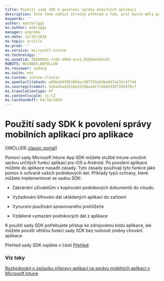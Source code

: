 ```yaml
---
title: Použití sady SDK k povolení správy mobilních aplikací
description: Toto téma nabízí stručný přehled o tom, proč byste měli používat Intune App SDK.
keywords: ''
author: mattbriggs
ms.author: mabriggs
manager: angrobe
ms.date: 12/19/2016
ms.topic: article
ms.prod: ''
ms.service: microsoft-intune
ms.technology: ''
ms.assetid: 26b00081-7c05-4969-ace1-0585e44d5cd2
ROBOTS: NOINDEX,NOFOLLOW
ms.reviewer: oydang
ms.suite: ems
ms.custom: intune-classic
ms.openlocfilehash: ed6bdddf063d64ec907755e64be047a231c47f44
ms.sourcegitcommit: 5eba4bad151be32346aedc7cbb0333d71934f8cf
ms.translationtype: HT
ms.contentlocale: cs-CZ
ms.lasthandoff: 04/16/2018
---
```

# <a name="use-the-sdk-to-enable-apps-for-mobile-application-management"></a>Použití sady SDK k povolení správy mobilních aplikací pro aplikace

[!INCLUDE [classic-portal](../includes/classic-portal.md)]

Pomocí sady Microsoft Intune App SDK můžete službě Intune umožnit správu určitých funkcí aplikací pro iOS a Android. Po povolení aplikace můžete do aplikace nasadit zásady. Tyto zásady používají tyto funkce jako pomoc k ochraně vašich podnikových dat. Příklady typů ochrany, které můžete implementovat se sadou SDK:

-   Zabránění uživatelům v kopírování podnikových dokumentů do cloudu

-   Vyžadování šifrování dat ukládaných aplikací do zařízení

-   Vynucení používání spravovaného prohlížeče

-   Vzdálené vymazání podnikových dat z aplikace

K použití sady SDK potřebujete přístup ke zdrojovému kódu aplikace, ale můžete povolit většinu funkcí sady SDK bez nutnosti změny chování aplikace.

Přehled sady SDK najdete v části [Přehled](/intune/app-sdk-get-started).

### <a name="see-also"></a>Viz taky
[Rozhodování o způsobu přípravy aplikací na správu mobilních aplikací v Microsoft Intune](/intune/apps-prepare-mobile-application-management)
